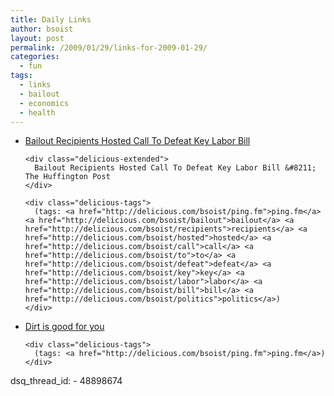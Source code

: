 ```yaml
---
title: Daily Links
author: bsoist
layout: post
permalink: /2009/01/29/links-for-2009-01-29/
categories:
  - fun
tags:
  - links
  - bailout
  - economics
  - health
---
```

<ul class="delicious">
  <li>
    <div class="delicious-link">
      <a href="http://twurl.nl/y40s1d">Bailout Recipients Hosted Call To Defeat Key Labor Bill</a>
    </div>
    
    <div class="delicious-extended">
      Bailout Recipients Hosted Call To Defeat Key Labor Bill &#8211; The Huffington Post
    </div>
    
    <div class="delicious-tags">
      (tags: <a href="http://delicious.com/bsoist/ping.fm">ping.fm</a> <a href="http://delicious.com/bsoist/bailout">bailout</a> <a href="http://delicious.com/bsoist/recipients">recipients</a> <a href="http://delicious.com/bsoist/hosted">hosted</a> <a href="http://delicious.com/bsoist/call">call</a> <a href="http://delicious.com/bsoist/to">to</a> <a href="http://delicious.com/bsoist/defeat">defeat</a> <a href="http://delicious.com/bsoist/key">key</a> <a href="http://delicious.com/bsoist/labor">labor</a> <a href="http://delicious.com/bsoist/bill">bill</a> <a href="http://delicious.com/bsoist/politics">politics</a>)
    </div>
  </li>
  
  <li>
    <div class="delicious-link">
      <a href="http://www.kottke.org/09/01/dirt-is-good-for-you">Dirt is good for you</a>
    </div>
    
    <div class="delicious-tags">
      (tags: <a href="http://delicious.com/bsoist/ping.fm">ping.fm</a>)
    </div>
  </li>
</ul>
dsq_thread_id:
  - 48898674